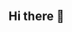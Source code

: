 ## Hi there 👋

<!--
**fajriar/fajriar** is a ✨ _special_ ✨ repository because its `README.md` (this file) appears on your GitHub profile.

Here are some ideas to get you started:

- 🔭 I’m an aspiring data scientist
- 🌱 Learning pandas, numpy, and matplotlib one step a time
- 📫 You can contact me to fajri.anggraeni@gmail.com
- 😄 Pronouns: she/her
-->

